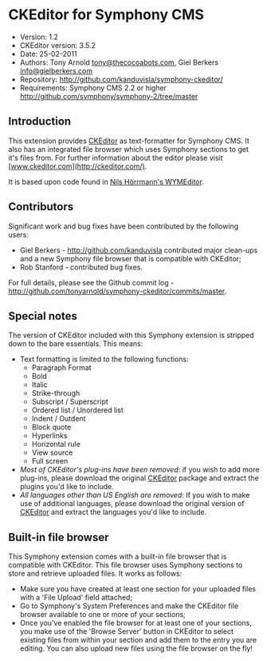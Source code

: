 # CKEditor for Symphony CMS

 * Version: 1.2
 * CKEditor version: 3.5.2
 * Date: 25-02-2011
 * Authors: Tony Arnold <tony@thecocoabots.com>, Giel Berkers <info@gielberkers.com>
 * Repository: <http://github.com/kanduvisla/symphony-ckeditor/>
 * Requirements: Symphony CMS 2.2 or higher <http://github.com/symphony/symphony-2/tree/master>

## Introduction

This extension provides [CKEditor](http://ckeditor.com/) as text-formatter for Symphony CMS. It also has an integrated file browser which uses Symphony sections to get it's files from.
For further information about the editor please visit [www.ckeditor.com](http://ckeditor.com/).

It is based upon code found in [Nils H&ouml;rrmann's WYMEditor](http://github.com/nilshoerrmann/wymeditor).

## Contributors

Significant work and bug fixes have been contributed by the following users:

 * Giel Berkers - <http://github.com/kanduvisla> contributed major clean-ups and a new Symphony file browser that is compatible with CKEditor;
 * Rob Stanford - contributed bug fixes.
 
For full details, please see the Github commit log - <http://github.com/tonyarnold/symphony-ckeditor/commits/master>.

## Special notes

The version of CKEditor included with this Symphony extension is stripped down to the bare essentials. This means:

 * Text formatting is limited to the following functions:
   * Paragraph Format
   * Bold
   * Italic
   * Strike-through
   * Subscript / Superscript
   * Ordered list / Unordered list
   * Indent / Outdent
   * Block quote
   * Hyperlinks
   * Horizontal rule
   * View source
   * Full screen
 * *Most of CKEditor's plug-ins have been removed*: if you wish to add more plug-ins, please download the original [CKEditor](http://ckeditor.com) package and extract the plugins you'd like to include.
 * *All languages other than US English are removed*: If you wish to make use of additional languages, please download the original version of [CKEditor](http://ckeditor.com) and extract the languages you'd like to include.

## Built-in file browser

This Symphony extension comes with a built-in file browser that is compatible with CKEditor. This file browser uses Symphony sections to store and retrieve uploaded files. It works as follows:

 * Make sure you have created at least one section for your uploaded files with a 'File Upload' field attached;
 * Go to Symphony's System Preferences and make the CKEditor file browser available to one or more of your sections;
 * Once you've enabled the file browser for at least one of your sections, you make use of the 'Browse Server' button in CKEditor to select existing files from within your section and add them to the entry you are editing. You can also upload new files using the file browser on the fly!